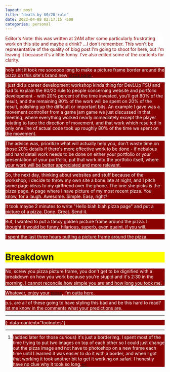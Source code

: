 ```yaml
---
layout: post
title: "death by 80/20 rule"
date: 2023-04-08 02:17:15 -500
categories: personal
---
```


<p id="notes">  Editor's Note: this was written at 2AM after some particularly frustrating work on this site and maybe a drink? ...I don't remember. This won't be representative of the quality of blog post I'm going to shoot for here, but I'm leaving it because it's a little funny. I've also edited some of the contents for clarity.
</p>

holy shit it took me soooooo long to make a picture frame border around the pizza on this site's brand new [pizza page](/pizza).

I just did a career development workshop kinda thing for DevLUp FSU and had to explain the 80/20 rule to people concerning website and portfolio development - with 20% percent of the time invested, you'll get 80% of the result, and the remaining 80% of the work will be spent on 20% of the result, polishing up the difficult or important bits. An example I gave was a movement controller from a game jam game we just discussed in that meeting, where everything worked nearly immediately except the player rotating to face the direction of movement, and that work which resulted in only one line of actual code took up roughly 80% of the time we spent on the movement.

The advice was, prioritize what will actually help you, don't waste time on those 20% details if there's more effective work to be done - if nebulous and hard detail work needs to be done on either your portfolio or your presentation of your portfolio, put that work into the portfolio itself, where your work will be better appreciated and more relevant.

So, the next day, thinking about websites and stuff because of the workshop, I decide to throw my own site a bone late at night, and I pitch some page ideas to my girlfriend over the phone. The one she picks is the pizza page. A page where I have picture of my most recent pizza. You know, for a laugh. Awesome. Simple. Easy, right?

It took maybe 2 minutes to write "Hello blah blah pizza page" and put a picture of a pizza. Done. Great. Send it.

But, I wanted to put a fancy golden picture frame around the pizza. I thought it would be funny, hilarious, superb, even quaint, if you will.

I spent the last three hours putting a picture frame around the pizza.

# Breakdown

No, screw you pizza picture frame, you don't get to be dignified with a breakdown on how you work because you're stupid and it's 2:30 in the morning. I cannot reconcile how simple you are and how long you took me. [^1]

Whatever, enjoy your [pizza](/pizza), I'm outta here.

p.s. are all of these going to have styling this bad and be this hard to read? let me know in the comments what your predictions are.

---
{: data-content="footnotes"}

[^1]: (added later for those curious) it's just a borderimg. I spent most of the time trying to put two images on top of each other so I could just change out the pizza image and not have to photoshop on a new frame each time until I learned it was easier to do it with a border, and when I got that working it took another bit to get it working on safari. I honestly have no clue why it took so long.

<style>
body {
  background-image: url(https://raw.githubusercontent.com/BillyJoelsNightmareExplosion/BillyJoelsNightmareExplosion.github.io/master/_files/photos/pizza/pizza.jpg);
  background-attachment: fixed;
  background-repeat: no-repeat;
}
p {
  background-color: darkred; /* For browsers that do not support gradients */
  color: white;
}
h1 {
  background-color: yellow; /* For browsers that do not support gradients */
}
#notes {
  background-color: white; /* For browsers that do not support gradients */
  color: darkred;
}
</style>